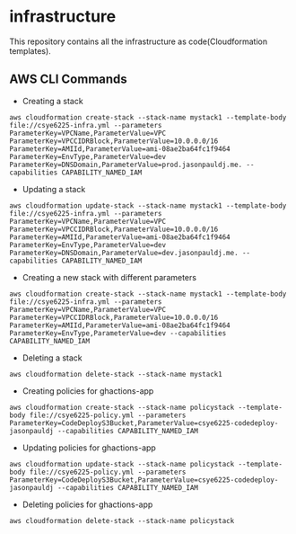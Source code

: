 # infrastructure
This repository contains all the infrastructure as code(Cloudformation templates).

## AWS CLI Commands
* Creating a stack 
```
aws cloudformation create-stack --stack-name mystack1 --template-body file://csye6225-infra.yml --parameters ParameterKey=VPCName,ParameterValue=VPC ParameterKey=VPCCIDRBlock,ParameterValue=10.0.0.0/16 ParameterKey=AMIId,ParameterValue=ami-08ae2ba64fc1f9464 ParameterKey=EnvType,ParameterValue=dev ParameterKey=DNSDomain,ParameterValue=prod.jasonpauldj.me. --capabilities CAPABILITY_NAMED_IAM
```
* Updating a stack
```
aws cloudformation update-stack --stack-name mystack1 --template-body file://csye6225-infra.yml --parameters ParameterKey=VPCName,ParameterValue=VPC ParameterKey=VPCCIDRBlock,ParameterValue=10.0.0.0/16 ParameterKey=AMIId,ParameterValue=ami-08ae2ba64fc1f9464 ParameterKey=EnvType,ParameterValue=dev ParameterKey=DNSDomain,ParameterValue=dev.jasonpauldj.me. --capabilities CAPABILITY_NAMED_IAM
```

* Creating a new stack with different parameters
```
aws cloudformation create-stack --stack-name mystack1 --template-body file://csye6225-infra.yml --parameters ParameterKey=VPCName,ParameterValue=VPC ParameterKey=VPCCIDRBlock,ParameterValue=10.0.0.0/16 ParameterKey=AMIId,ParameterValue=ami-08ae2ba64fc1f9464 ParameterKey=EnvType,ParameterValue=dev --capabilities CAPABILITY_NAMED_IAM
```
* Deleting a stack
```
aws cloudformation delete-stack --stack-name mystack1
```
* Creating policies for ghactions-app
```
aws cloudformation create-stack --stack-name policystack --template-body file://csye6225-policy.yml --parameters ParameterKey=CodeDeployS3Bucket,ParameterValue=csye6225-codedeploy-jasonpauldj --capabilities CAPABILITY_NAMED_IAM
```

* Updating policies for ghactions-app
```
aws cloudformation update-stack --stack-name policystack --template-body file://csye6225-policy.yml --parameters ParameterKey=CodeDeployS3Bucket,ParameterValue=csye6225-codedeploy-jasonpauldj --capabilities CAPABILITY_NAMED_IAM
```

* Deleting policies for ghactions-app
```
aws cloudformation delete-stack --stack-name policystack
```